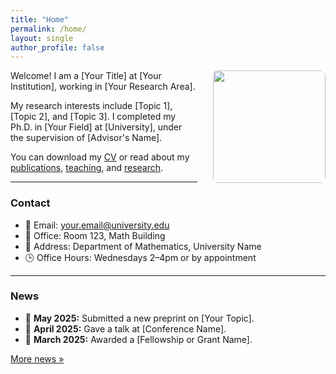 ```yaml
---
title: "Home"
permalink: /home/
layout: single
author_profile: false
---
```


<img src="/images/pic.png" width="180px" style="float: right; margin-left: 25px; margin-bottom: 15px; border-radius: 8px;" />

Welcome! I am a [Your Title] at [Your Institution], working in [Your Research Area].

My research interests include [Topic 1], [Topic 2], and [Topic 3]. I completed my Ph.D. in [Your Field] at [University], under the supervision of [Advisor's Name].

You can download my [CV](/files/YourName_CV.pdf) or read about my [publications](/publications/), [teaching](/teaching/), and [research](/research/).

---


### Contact

- 📧 Email: your.email@university.edu  
- 🏢 Office: Room 123, Math Building  
- 🏫 Address: Department of Mathematics, University Name  
- 🕒 Office Hours: Wednesdays 2–4pm or by appointment

---

### News

- 📝 **May 2025:** Submitted a new preprint on [Your Topic].
- 🎉 **April 2025:** Gave a talk at [Conference Name].
- 📢 **March 2025:** Awarded a [Fellowship or Grant Name].

[More news »](/news/)
